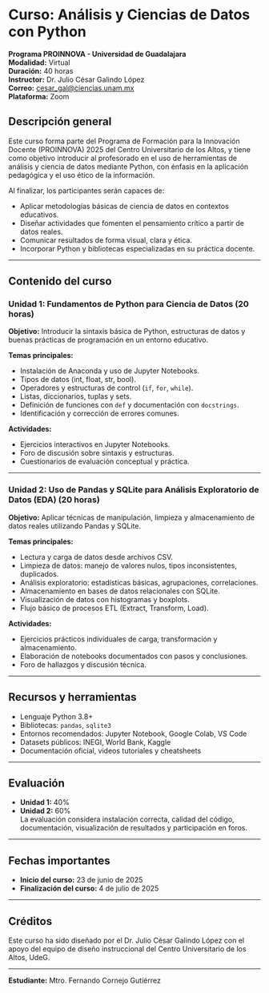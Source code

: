 # Curso: Análisis y Ciencias de Datos con Python  
**Programa PROINNOVA - Universidad de Guadalajara**  
**Modalidad:** Virtual  
**Duración:** 40 horas  
**Instructor:** Dr. Julio César Galindo López  
**Correo:** cesar_gal@ciencias.unam.mx  
**Plataforma:** Zoom

## Descripción general
Este curso forma parte del Programa de Formación para la Innovación Docente (PROINNOVA) 2025 del Centro Universitario de los Altos, y tiene como objetivo introducir al profesorado en el uso de herramientas de análisis y ciencia de datos mediante Python, con énfasis en la aplicación pedagógica y el uso ético de la información.

Al finalizar, los participantes serán capaces de:
- Aplicar metodologías básicas de ciencia de datos en contextos educativos.
- Diseñar actividades que fomenten el pensamiento crítico a partir de datos reales.
- Comunicar resultados de forma visual, clara y ética.
- Incorporar Python y bibliotecas especializadas en su práctica docente.

---

## Contenido del curso

### Unidad 1: Fundamentos de Python para Ciencia de Datos (20 horas)
**Objetivo:** Introducir la sintaxis básica de Python, estructuras de datos y buenas prácticas de programación en un entorno educativo.

**Temas principales:**
- Instalación de Anaconda y uso de Jupyter Notebooks.
- Tipos de datos (int, float, str, bool).
- Operadores y estructuras de control (`if`, `for`, `while`).
- Listas, diccionarios, tuplas y sets.
- Definición de funciones con `def` y documentación con `docstrings`.
- Identificación y corrección de errores comunes.

**Actividades:**
- Ejercicios interactivos en Jupyter Notebooks.
- Foro de discusión sobre sintaxis y estructuras.
- Cuestionarios de evaluación conceptual y práctica.

---

### Unidad 2: Uso de Pandas y SQLite para Análisis Exploratorio de Datos (EDA) (20 horas)
**Objetivo:** Aplicar técnicas de manipulación, limpieza y almacenamiento de datos reales utilizando Pandas y SQLite.

**Temas principales:**
- Lectura y carga de datos desde archivos CSV.
- Limpieza de datos: manejo de valores nulos, tipos inconsistentes, duplicados.
- Análisis exploratorio: estadísticas básicas, agrupaciones, correlaciones.
- Almacenamiento en bases de datos relacionales con SQLite.
- Visualización de datos con histogramas y boxplots.
- Flujo básico de procesos ETL (Extract, Transform, Load).

**Actividades:**
- Ejercicios prácticos individuales de carga, transformación y almacenamiento.
- Elaboración de notebooks documentados con pasos y conclusiones.
- Foro de hallazgos y discusión técnica.

---

## Recursos y herramientas
- Lenguaje Python 3.8+
- Bibliotecas: `pandas`, `sqlite3`
- Entornos recomendados: Jupyter Notebook, Google Colab, VS Code
- Datasets públicos: INEGI, World Bank, Kaggle
- Documentación oficial, videos tutoriales y cheatsheets

---

## Evaluación
- **Unidad 1:** 40%  
- **Unidad 2:** 60%  
La evaluación considera instalación correcta, calidad del código, documentación, visualización de resultados y participación en foros.

---

## Fechas importantes
- **Inicio del curso:** 23 de junio de 2025  
- **Finalización del curso:** 4 de julio de 2025  

---

## Créditos
Este curso ha sido diseñado por el Dr. Julio César Galindo López con el apoyo del equipo de diseño instruccional del Centro Universitario de los Altos, UdeG.

---

**Estudiante:** Mtro. Fernando Cornejo Gutiérrez
